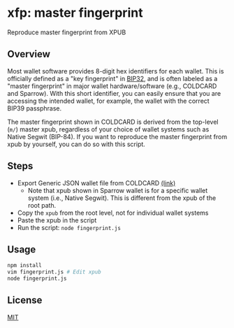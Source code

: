 # xfp: master fingerprint
Reproduce master fingerprint from XPUB

## Overview
Most wallet software provides 8-digit hex identifiers for each wallet. This is officially defined as a "key fingerprint" in [BIP32](https://github.com/bitcoin/bips/blob/master/bip-0032.mediawiki#user-content-Key_identifiers), and is often labeled as a "master fingerprint" in major wallet hardware/software (e.g., COLDCARD and Sparrow). With this short identifier, you can easily ensure that you are accessing the intended wallet, for example, the wallet with the correct BIP39 passphrase.

The master fingerprint shown in COLDCARD is derived from the top-level (`m/`) master xpub, regardless of your choice of wallet systems such as Native Segwit (BIP-84). If you want to reproduce the master fingerprint from xpub by yourself, you can do so with this script.

## Steps
- Export Generic JSON wallet file from COLDCARD [(link)](https://github.com/Coldcard/firmware/blob/master/docs/generic-wallet-export.md)
    - Note that xpub shown in Sparrow wallet is for a specific wallet system (i.e., Native Segwit). This is different from the xpub of the root path.
- Copy the `xpub` from the root level, not for individual wallet systems
- Paste the xpub in the script
- Run the script: `node fingerprint.js`

## Usage
```sh
npm install
vim fingerprint.js # Edit xpub
node fingerprint.js
```

## License
[MIT](https://github.com/mu373/master-fingerprint/blob/main/LICENSE)
